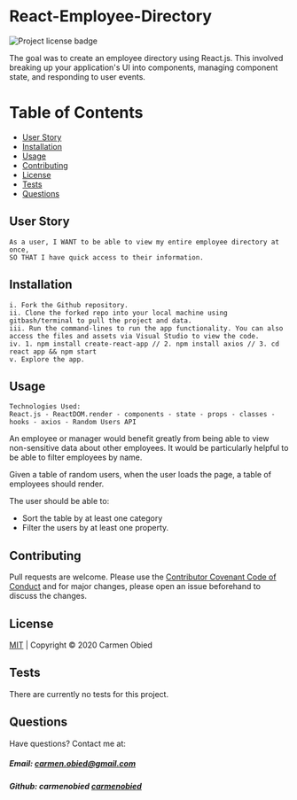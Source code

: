 # React-Employee-Directory

![Project license badge](https://img.shields.io/badge/license-MIT-brightgreen)

The goal was to create an employee directory using React.js. This involved breaking up your application's UI into components, managing component state, and responding to user events. 

# Table of Contents
  * [User Story](#User-Story)
  * [Installation](#Installation)
  * [Usage](#Usage)
  * [Contributing](#Contributing)
  * [License](#License)
  * [Tests](#License)
  * [Questions](#Questions)

## User Story
```
As a user, I WANT to be able to view my entire employee directory at once,
SO THAT I have quick access to their information.
```

## Installation
```
i. Fork the Github repository.
ii. Clone the forked repo into your local machine using gitbash/terminal to pull the project and data.
iii. Run the command-lines to run the app functionality. You can also access the files and assets via Visual Studio to view the code. 
iv. 1. npm install create-react-app // 2. npm install axios // 3. cd react app && npm start
v. Explore the app.
```

## Usage
```
Technologies Used:
React.js - ReactDOM.render - components - state - props - classes - hooks - axios - Random Users API
```
An employee or manager would benefit greatly from being able to view non-sensitive data about other employees. It would be particularly helpful to be able to filter employees by name.

Given a table of random users, when the user loads the page, a table of employees should render. 

The user should be able to:
  * Sort the table by at least one category
  * Filter the users by at least one property.

## Contributing
Pull requests are welcome. Please use the [Contributor Covenant Code of Conduct](https://www.contributor-covenant.org/version/2/0/code_of_conduct/code_of_conduct.md) and for major changes, please open an issue beforehand to discuss the changes.

## License 
[MIT](https://github.com/carmenobied/Workout-Tracker/blob/master/LICENSE) | Copyright © 2020 Carmen Obied

## Tests 
There are currently no tests for this project.

## Questions  
Have questions? Contact me at:
##### Email: carmen.obied@gmail.com
##### Github:  **carmenobied** [carmenobied](https://github.com/carmenobied)